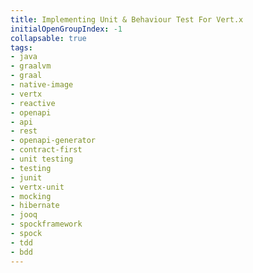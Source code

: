 ```yaml
---
title: Implementing Unit & Behaviour Test For Vert.x
initialOpenGroupIndex: -1
collapsable: true
tags:
- java
- graalvm
- graal
- native-image
- vertx
- reactive
- openapi
- api
- rest
- openapi-generator
- contract-first
- unit testing
- testing
- junit
- vertx-unit
- mocking
- hibernate
- jooq
- spockframework
- spock
- tdd
- bdd
---
```

